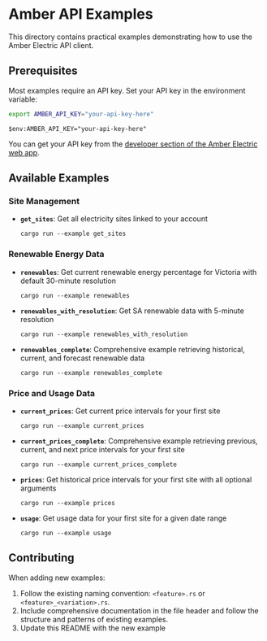 # Amber API Examples

This directory contains practical examples demonstrating how to use the Amber Electric API client.

## Prerequisites

Most examples require an API key. Set your API key in the environment variable:

```bash
export AMBER_API_KEY="your-api-key-here"
```

```pwsh
$env:AMBER_API_KEY="your-api-key-here"
```

You can get your API key from the [developer section of the Amber Electric web app](https://app.amber.com.au/developers/).

## Available Examples

### Site Management

-   **`get_sites`**: Get all electricity sites linked to your account

    ```console
    cargo run --example get_sites
    ```

### Renewable Energy Data

-   **`renewables`**: Get current renewable energy percentage for Victoria with default 30-minute resolution

    ```console
    cargo run --example renewables
    ```

-   **`renewables_with_resolution`**: Get SA renewable data with 5-minute resolution

    ```console
    cargo run --example renewables_with_resolution
    ```

-   **`renewables_complete`**: Comprehensive example retrieving historical, current, and forecast renewable data

    ```console
    cargo run --example renewables_complete
    ```

### Price and Usage Data

-   **`current_prices`**: Get current price intervals for your first site

    ```console
    cargo run --example current_prices
    ```

-   **`current_prices_complete`**: Comprehensive example retrieving previous, current, and next price intervals for your first site

    ```console
    cargo run --example current_prices_complete
    ```

-   **`prices`**: Get historical price intervals for your first site with all optional arguments

    ```console
    cargo run --example prices
    ```

-   **`usage`**: Get usage data for your first site for a given date range

    ```console
    cargo run --example usage
    ```

## Contributing

When adding new examples:

1.  Follow the existing naming convention: `<feature>.rs` or `<feature>_<variation>.rs`.
2.  Include comprehensive documentation in the file header and follow the structure and patterns of existing examples.
3.  Update this README with the new example
